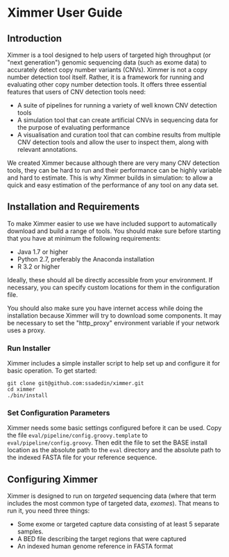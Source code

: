 # Ximmer User Guide

## Introduction

Ximmer is a tool designed to help users of targeted high throughput (or "next generation") 
genomic sequencing data (such as exome data) to accurately detect copy number variants
(CNVs). Ximmer is not a copy number detection tool itself. Rather, it is a framework for
running and evaluating other copy number detection tools. It offers three essential features
that users of CNV detection tools need:

 * A suite of pipelines for running a variety of well known CNV detection tools
 * A simulation tool that can create artificial CNVs in sequencing data for 
   the purpose of evaluating performance
 * A visualisation and curation tool that can combine results from multiple 
   CNV detection tools and allow the user to inspect them, along with 
   relevant annotations.

We created Ximmer because although there are very many CNV detection tools,
they can be hard to run and their performance can be highly variable and
hard to estimate. This is why Ximmer builds in simulation: to allow 
a quick and easy estimation of the performance of any tool on any data set.


## Installation and Requirements

To make Ximmer easier to use we have included support to automatically 
download and build a range of tools. You should make sure before starting
that you have at minimum the following requirements:

 * Java 1.7 or higher
 * Python 2.7, preferably the Anaconda installation
 * R 3.2 or higher

Ideally, these should all be directly accessible from your environment. 
If necessary, you can specify custom locations for them in the configuration file.

You should also make sure you have internet access while doing the installation
because Ximmer will try to download some components. It may be necessary to set 
the "http_proxy" environment variable if your network uses a proxy.


### Run Installer

Ximmer includes a simple installer script to help set up and configure
it for basic operation. To get started:

```
git clone git@github.com:ssadedin/ximmer.git
cd ximmer
./bin/install
```

### Set Configuration Parameters

Ximmer needs some basic settings configured before it can be used. Copy the file 
`eval/pipeline/config.groovy.template` to `eval/pipeline/config.groovy`. Then edit 
the file to set the BASE install location 
as the absolute path to the `eval` directory and the absolute path to the indexed
FASTA file for your reference sequence.


## Configuring Ximmer

Ximmer is designed to run on _targeted_ sequencing data (where that term includes 
the most common type of targeted data, _exomes_). That means to run it,
you need three things:

 * Some exome or targeted capture data consisting of at least 5 
   separate samples.
 * A BED file describing the target regions that were captured
 * An indexed human genome reference in FASTA format

